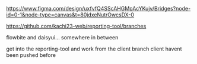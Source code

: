 https://www.figma.com/design/uxfvfQ4SScAHGMpAcYKujv/Bridges?node-id=0-1&node-type=canvas&t=80jdxeNutrOwcsDX-0



https://github.com/kachi23-web/reporting-tool/branches


flowbite and daisyui... somewhere in between

get into the reporting-tool and work from the client 
branch client havent been pushed before